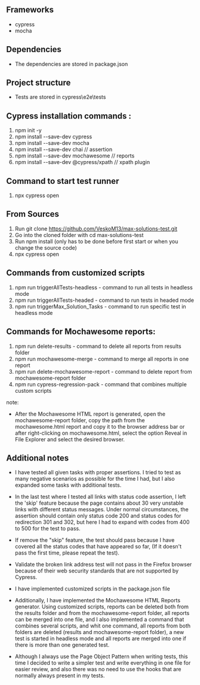 ## Frameworks

* cypress
* mocha

## Dependencies 

* The dependencies are stored in package.json

## Project structure 

* Tests are stored in cypress\e2e\tests

## Cypress installation commands :

1. npm init -y
2. npm install --save-dev cypress
3. npm install --save-dev mocha
4. npm install --save-dev chai           // assertion
5. npm install --save-dev mochawesome    // reports   
6. npm install --save-dev @cypress/xpath // xpath plugin

## Command to start test runner 

1. npx cypress open


## From Sources

1. Run git clone https://github.com/VeskoM13/max-solutions-test.git
2. Go into the cloned folder with cd max-solutions-test
3. Run npm install (only has to be done before first start or when you change the source code)
4. npx cypress open


## Commands from customized scripts  

1. npm run triggerAllTests-headless     - command to run all tests in headless mode
2. npm run triggerAllTests-headed       - command to run tests in headed mode
3. npm run triggerMax_Solution_Tasks    - command to run specific test in headless mode


## Commands for Mochawesome reports:

1. npm run delete-results               - command to delete all reports from results folder
2. npm run mochawesome-merge            - command to merge all reports in one report
3. npm run delete-mochawesome-report    - command to delete report from mochawesome-report folder
4. npm run cypress-regression-pack      - command that combines multiple custom scripts


note:

- After the Mochawesome HTML report is generated, open the mochawesome-report folder, copy the path from the mochawesome.html report and copy it to the browser address bar or after right-clicking on mochawesome.html, select the option Reveal in File Explorer and select the desired browser.


## Additional notes

- I have tested all given tasks with proper assertions. I tried to test as many negative scenarios as possible for the time I had, but I also expanded some tasks with additional tests.

- In the last test where I tested all links with status code assertion, I left the 'skip' feature because the page contains about 30 very unstable links with different status messages. Under normal circumstances, the assertion should contain only status code 200 and status codes for redirection 301 and 302, but here I had to expand with codes from 400 to 500 for the test to pass.
- If remove the "skip" feature, the test should pass because I have covered all the status codes that have appeared so far,
 (If it doesn't pass the first time, please repeat the test).
 
- Validate the broken link address test will not pass in the Firefox browser because of their web security standards that are not supported by Cypress.

- I have implemented customized scripts in the package.json file

- Additionally, I have implemented the Mochawesome HTML Reports generator.
  Using customized scripts, reports can be deleted both from the results folder and from the mochawesome-report folder, all reports can be merged into one file, and I also implemented a command that combines several scripts, and whit one command, all reports from both folders are deleted (results and mochawesome-report folder), a new test is started in headless mode and all reports are merged into one if there is more than one generated test.

- Although I always use the Page Object Pattern when writing tests, this time I decided to write a simpler test and write everything in one file for easier review, and also there was no need to use the hooks that are normally always present in my tests.






